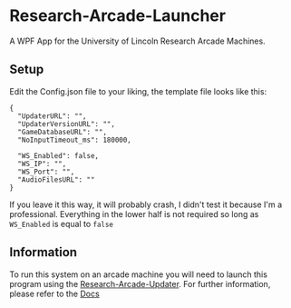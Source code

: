 # Research-Arcade-Launcher
 A WPF App for the University of Lincoln Research Arcade Machines.
## Setup
  Edit the Config.json file to your liking, the template file looks like this:
  ```
  {
    "UpdaterURL": "",
    "UpdaterVersionURL": "",
    "GameDatabaseURL": "",
    "NoInputTimeout_ms": 180000,
  
    "WS_Enabled": false,
    "WS_IP": "",
    "WS_Port": "",
    "AudioFilesURL": ""
  }
  ```
  If you leave it this way, it will probably crash, I didn't test it because I'm a professional.
  Everything in the lower half is not required so long as `WS_Enabled` is equal to `false`
## Information
  To run this system on an arcade machine you will need to launch this program using the [Research-Arcade-Updater](https://github.com/Malphatt/Research-Arcade-Updater "GitHub.com").
  For further information, please refer to the [Docs](https://github.com/Malphatt/Arcademia-Dev-Guide/wiki)
  
